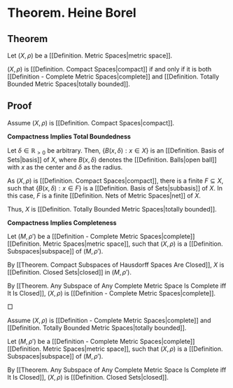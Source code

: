 # Theorem. Heine Borel

## Theorem

Let $(X, \rho)$ be a [[Definition. Metric Spaces|metric space]].

$(X, \rho)$ is [[Definition. Compact Spaces|compact]] if and only if it is both [[Definition - Complete Metric Spaces|complete]] and [[Definition. Totally Bounded Metric Spaces|totally bounded]].

## Proof

Assume $(X, \rho)$ is [[Definition. Compact Spaces|compact]].

**Compactness Implies Total Boundedness**

Let $\delta \in \mathbb R_{> 0}$ be arbitrary. Then, $\{B(x, \delta): x \in X\}$ is an [[Definition. Basis of Sets|basis]] of $X$, where $B(x, \delta)$ denotes the [[Definition. Balls|open ball]] with $x$ as the center and $\delta$ as the radius.

As $(X, \rho)$ is [[Definition. Compact Spaces|compact]], there is a finite $F \subseteq X$, such that $\{B(x, \delta): x \in F\}$ is a [[Definition. Basis of Sets|subbasis]] of $X$. In this case, $F$ is a finite [[Definition. Nets of Metric Spaces|net]] of $X$.

Thus, $X$ is [[Definition. Totally Bounded Metric Spaces|totally bounded]].

**Compactness Implies Completeness**

Let $(M, \rho')$ be a [[Definition - Complete Metric Spaces|complete]] [[Definition. Metric Spaces|metric space]], such that $(X, \rho)$ is a [[Definition. Subspaces|subspace]] of $(M, \rho')$.

By [[Theorem. Compact Subspaces of Hausdorff Spaces Are Closed]], $X$ is [[Definition. Closed Sets|closed]] in $(M, \rho')$.

By [[Theorem. Any Subspace of Any Complete Metric Space Is Complete iff It Is Closed]], $(X, \rho)$ is [[Definition - Complete Metric Spaces|complete]].

$\Box$

Assume $(X, \rho)$ is [[Definition - Complete Metric Spaces|complete]] and [[Definition. Totally Bounded Metric Spaces|totally bounded]].

Let $(M, \rho')$ be a [[Definition - Complete Metric Spaces|complete]] [[Definition. Metric Spaces|metric space]], such that $(X, \rho)$ is a [[Definition. Subspaces|subspace]] of $(M, \rho')$.

By [[Theorem. Any Subspace of Any Complete Metric Space Is Complete iff It Is Closed]], $(X, \rho)$ is [[Definition. Closed Sets|closed]].






